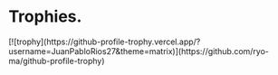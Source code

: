 <h1> Trophies. </h1>
[![trophy](https://github-profile-trophy.vercel.app/?username=JuanPabloRios27&theme=matrix)](https://github.com/ryo-ma/github-profile-trophy)
